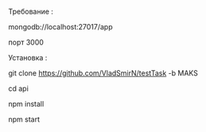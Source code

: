 Требование :

mongodb://localhost:27017/app

порт 3000



Установка :

git clone https://github.com/VladSmirN/testTask -b MAKS

cd api

npm install

npm start



